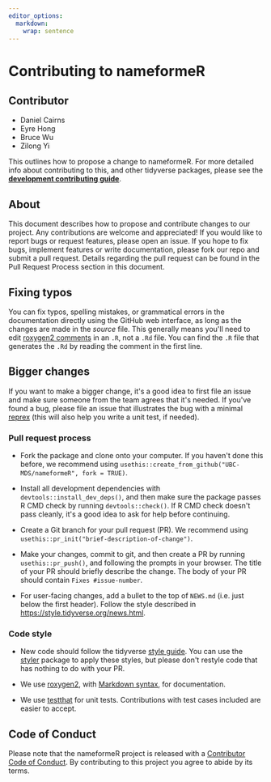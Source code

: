 ```yaml
---
editor_options: 
  markdown: 
    wrap: sentence
---
```


# Contributing to nameformeR

## Contributor

-   Daniel Cairns
-   Eyre Hong
-   Bruce Wu
-   Zilong Yi

This outlines how to propose a change to nameformeR.
For more detailed info about contributing to this, and other tidyverse packages, please see the [**development contributing guide**](https://rstd.io/tidy-contrib).

## About

This document describes how to propose and contribute changes to our project. Any contributions are welcome and appreciated! If you would like to report bugs or request features, please open an issue. If you hope to fix bugs, implement features or write documentation, please fork our repo and submit a pull request. Details regarding the pull request can be found in the Pull Request Process section in this document.

## Fixing typos

You can fix typos, spelling mistakes, or grammatical errors in the documentation directly using the GitHub web interface, as long as the changes are made in the *source* file.
This generally means you'll need to edit [roxygen2 comments](https://roxygen2.r-lib.org/articles/roxygen2.html) in an `.R`, not a `.Rd` file.
You can find the `.R` file that generates the `.Rd` by reading the comment in the first line.

## Bigger changes

If you want to make a bigger change, it's a good idea to first file an issue and make sure someone from the team agrees that it's needed.
If you've found a bug, please file an issue that illustrates the bug with a minimal [reprex](https://www.tidyverse.org/help/#reprex) (this will also help you write a unit test, if needed).

### Pull request process

-   Fork the package and clone onto your computer.
    If you haven't done this before, we recommend using `usethis::create_from_github("UBC-MDS/nameformeR", fork = TRUE)`.

-   Install all development dependencies with `devtools::install_dev_deps()`, and then make sure the package passes R CMD check by running `devtools::check()`.
    If R CMD check doesn't pass cleanly, it's a good idea to ask for help before continuing.

-   Create a Git branch for your pull request (PR).
    We recommend using `usethis::pr_init("brief-description-of-change")`.

-   Make your changes, commit to git, and then create a PR by running `usethis::pr_push()`, and following the prompts in your browser.
    The title of your PR should briefly describe the change.
    The body of your PR should contain `Fixes #issue-number`.

-   For user-facing changes, add a bullet to the top of `NEWS.md` (i.e. just below the first header).
    Follow the style described in <https://style.tidyverse.org/news.html>.

### Code style

-   New code should follow the tidyverse [style guide](https://style.tidyverse.org).
    You can use the [styler](https://CRAN.R-project.org/package=styler) package to apply these styles, but please don't restyle code that has nothing to do with your PR.

-   We use [roxygen2](https://cran.r-project.org/package=roxygen2), with [Markdown syntax](https://cran.r-project.org/web/packages/roxygen2/vignettes/rd-formatting.html), for documentation.

-   We use [testthat](https://cran.r-project.org/package=testthat) for unit tests.
    Contributions with test cases included are easier to accept.

## Code of Conduct

Please note that the nameformeR project is released with a [Contributor Code of Conduct](CODE_OF_CONDUCT.md).
By contributing to this project you agree to abide by its terms.
